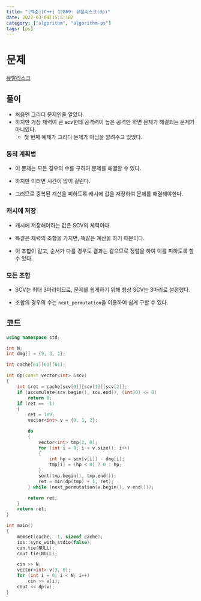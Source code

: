 ```yaml
---
title: "[백준][C++] 12869: 뮤탈리스크(dp)"
date: 2022-03-04T15:5:18Z
category: ["algorithm", "algorithm-ps"]
tags: [ps]
---
```


# **문제**

[뮤탈리스크](https://www.acmicpc.net/problem/12869)

## **풀이**

- 처음엔 그리디 문제인줄 알았다.
- 하지만 가장 체력이 큰 scv한테 공격력이 높은 공격만 하면 문제가 해결되는 문제가 아니였다.
  - 첫 번째 예제가 그리디 문제가 아님을 알려주고 있었다.

### **동적 계획법**

- 이 문제는 모든 경우의 수를 구하여 문제를 해결할 수 있다.

- 하지만 이러면 시간이 많이 걸린다.

- 그러므로 중복된 계산을 피하도록 캐시에 값을 저장하여 문제를 해결해야한다.

### **캐시에 저장**

- 캐시에 저장해야하는 값은 SCV의 체력이다.

- 똑같은 체력의 조합을 가지면, 똑같은 계산을 하기 때문이다.

- 이 조합이 같고, 순서가 다를 경우도 결과는 같으므로 정렬을 하여 이를 피하도록 할 수 있다.

### **모든 조합**

- SCV는 최대 3마리이므로, 문제를 쉽게하기 위해 항상 SCV는 3마리로 설정했다.

- 조합의 경우의 수는 `next_permutation`을 이용하여 쉽게 구할 수 있다.

## **코드**

```cpp
using namespace std;

int N;
int dmg[] = {9, 3, 1};

int cache[61][61][61];

int dp(const vector<int> &scv)
{
    int &ret = cache[scv[0]][scv[1]][scv[2]];
    if (accumulate(scv.begin(), scv.end(), (int)0) <= 0)
        return 0;
    if (ret == -1)
    {
        ret = 1e9;
        vector<int> v = {0, 1, 2};

        do
        {
            vector<int> tmp(3, 0);
            for (int i = 0; i < v.size(); i++)
            {
                int hp = scv[v[i]] - dmg[i];
                tmp[i] = (hp < 0) ? 0 : hp;
            }
            sort(tmp.begin(), tmp.end());
            ret = min(dp(tmp) + 1, ret);
        } while (next_permutation(v.begin(), v.end()));

        return ret;
    }
    return ret;
}

int main()
{
    memset(cache, -1, sizeof cache);
    ios::sync_with_stdio(false);
    cin.tie(NULL);
    cout.tie(NULL);

    cin >> N;
    vector<int> v(3, 0);
    for (int i = 0; i < N; i++)
        cin >> v[i];
    cout << dp(v);
}
```
